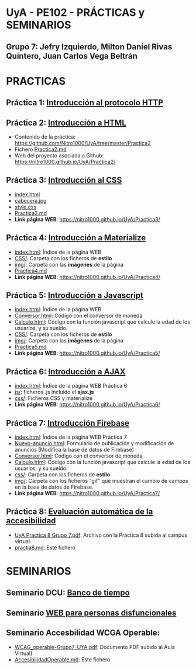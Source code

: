 # UyA - PE102 - PRÁCTICAS y SEMINARIOS
## Grupo 7: Jefry Izquierdo, Milton Daniel Rivas Quintero, Juan Carlos Vega Beltrán

# PRACTICAS
## Práctica 1: [Introducción al protocolo HTTP](https://github.com/Nitro1000/UyA/blob/master/Practica_1/Practica1.md)

## Práctica 2: [Introducción a HTML](https://nitro1000.github.io/UyA/Practica2/) 
  - Contenido de la práctica: https://github.com/Nitro1000/UyA/tree/master/Practica2
  - Fichero [Practica2.md](https://github.com/Nitro1000/UyA/blob/master/Practica2/Practica2.md)
  - Web del proyecto asociada a Github: https://nitro1000.github.io/UyA/Practica2/
  
## Práctica 3: [Introducción al CSS](https://nitro1000.github.io/UyA/Practica3/)
  - [index.html](https://github.com/Nitro1000/UyA/blob/master/Practica3/index.html)
  - [cabecera.jpg](https://github.com/Nitro1000/UyA/blob/master/Practica3/cabecera.jpg)
  - [style.css](https://github.com/Nitro1000/UyA/blob/master/Practica3/style.css)
  - [Practica3.md](https://github.com/Nitro1000/UyA/blob/master/Practica3/Practica3.md) 
  - **Link página WEB**: https://nitro1000.github.io/UyA/Practica3/
  
## Práctica 4: [Introducción a Materialize](https://nitro1000.github.io/UyA/Practica4/)
  - [index.html](https://github.com/Nitro1000/UyA/blob/master/Practica4/index.html): Índice de la página WEB
  - [CSS/](https://github.com/Nitro1000/UyA/tree/master/Practica4/CSS): Carpeta con los ficheros de **estilo**
  - [img/](https://github.com/Nitro1000/UyA/tree/master/Practica4/img): Carpeta con las **imágenes** de la página
  - [Practica4.md](https://github.com/Nitro1000/UyA/blob/master/Practica4/practica4.md)
  - **Link página WEB**: https://nitro1000.github.io/UyA/Practica4/
  
## Práctica 5: [Introducción a Javascript](https://github.com/Nitro1000/UyA/blob/master/Practica5/Practica5.md)
  - [index.html](https://github.com/Nitro1000/UyA/blob/master/Practica5/index.html): Índice de la página WEB
  - [Conversor.html](https://github.com/Nitro1000/UyA/blob/master/Practica5/Conversor.html): Código con el conversor de moneda 
  - [Calculo.html](https://github.com/Nitro1000/UyA/blob/master/Practica5/Calculo.html): Código con la función javascript que calcule la edad de los usuarios, y su sueldo.
  - [CSS/](https://github.com/Nitro1000/UyA/tree/master/Practica5/CSS): Carpeta con los ficheros de **estilo**
  - [img/](https://github.com/Nitro1000/UyA/tree/master/Practica5/img): Carpeta con las **imágenes** de la página
  - [Practica5.md](https://github.com/Nitro1000/UyA/blob/master/Practica5/Practica5.md)
  - **Link página WEB**: https://nitro1000.github.io/UyA/Practica5/
  
  
## Práctica 6: [Introducción a AJAX](https://nitro1000.github.io/UyA/Practica6/)

  - [index.html](https://github.com/Nitro1000/UyA/blob/master/Practica6/index.html): Índice de la página WEB Práctica 6
  - [js/](https://github.com/Nitro1000/UyA/tree/gh-pages/Practica6/js): ficheros .js incluido el **ajax.js**
  - [css/](https://github.com/Nitro1000/UyA/tree/gh-pages/Practica6/css): Ficheros CSS y materialize
  - **Link página WEB**: https://nitro1000.github.io/UyA/Practica6/

## Práctica 7: [Introducción Firebase](https://nitro1000.github.io/UyA/Practica7/)

  - [index.html](https://github.com/Nitro1000/UyA/blob/master/Practica7/index.html): Índice de la página WEB Práctica 7
  - [Nuevo-anuncio.html](https://github.com/Nitro1000/UyA/blob/master/Practica7/NuevoAnuncio.html): Formulario de publicación y modificación de anuncios (Modifica la base de datos de Firebase)
  - [Conversor.html](https://github.com/Nitro1000/UyA/blob/master/Practica7/Conversor.html): Código con el conversor de moneda 
  - [Calculo.html](https://github.com/Nitro1000/UyA/blob/master/Practica7/Calculo.html): Código con la función javascript que calcule la edad de los usuarios, y su sueldo.
  - [css/](https://github.com/Nitro1000/UyA/tree/master/Practica7/css): Carpeta con los ficheros de **estilo**
  - [img/](https://github.com/Nitro1000/UyA/tree/master/Practica7/img): Carpeta con los ficheros "gif" que muestran el cambio de campos en la base de datos de Firebase.
 - **Link página WEB**: https://nitro1000.github.io/UyA/Practica7/


## Práctica 8: [Evaluación automática de la accesibilidad](https://github.com/Nitro1000/UyA/blob/master/Practica8/practica8.md)

  - [UyA Practica 8 Grupo 7.pdf](https://github.com/Nitro1000/UyA/blob/master/Practica8/UyA%20Practica%208%20Grupo%207.pdf): Archivo con la Práctica 8 subida al campus virtual.
  - [practia8.md](https://github.com/Nitro1000/UyA/blob/master/Practica8/practica8.md): Este fichero


# SEMINARIOS
## Seminario DCU: [Banco de tiempo](https://github.com/Nitro1000/UyA/blob/master/SeminarioDCU/SeminarioDCU.md)
## Seminario [WEB para personas disfuncionales](https://github.com/Nitro1000/UyA/blob/master/Seminario%20WEB%20disfuncionalidad/disfuncionalidad.md)

## Seminario Accesbilidad WCGA Operable:  
  - [WCAG_operable-Grupo7-UYA.pdf](https://github.com/Nitro1000/UyA/blob/master/Seminario%20WGCA%20operable/WCAG_operable-Grupo%20_7.pdf): Documento PDF subido al Aula Virtual)
  - [AccesibilidadOperable.md](https://github.com/Nitro1000/UyA/edit/master/Seminario%20WGCA%20operable/SeminarioWCGA-Operable.md): Este fichero


